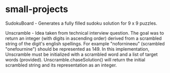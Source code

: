 # small-projects

SudokuBoard - Generates a fully filled sudoku solution for 9 x 9 puzzles.

Unscramble - Idea taken from technical interview question.  The goal was to return an integer (with digits in ascending order) derived from a scrambled string of the digit's english spellings. For example "nofornineeu" (scrambled "onefournine") should be represented as 149. In this implementation, Unscramble must be initialized with a scrambled word and a list of target words (provided). Unscramble.chaseSolution() will return the initial scrambled string and its representation as an integer.